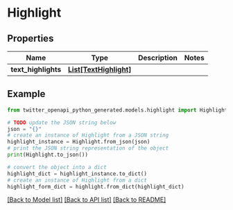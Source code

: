 # Highlight


## Properties

Name | Type | Description | Notes
------------ | ------------- | ------------- | -------------
**text_highlights** | [**List[TextHighlight]**](TextHighlight.md) |  | 

## Example

```python
from twitter_openapi_python_generated.models.highlight import Highlight

# TODO update the JSON string below
json = "{}"
# create an instance of Highlight from a JSON string
highlight_instance = Highlight.from_json(json)
# print the JSON string representation of the object
print(Highlight.to_json())

# convert the object into a dict
highlight_dict = highlight_instance.to_dict()
# create an instance of Highlight from a dict
highlight_form_dict = highlight.from_dict(highlight_dict)
```
[[Back to Model list]](../README.md#documentation-for-models) [[Back to API list]](../README.md#documentation-for-api-endpoints) [[Back to README]](../README.md)


